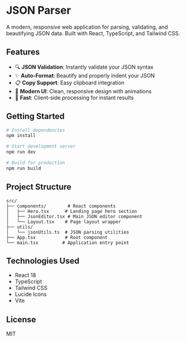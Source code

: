 # JSON Parser

A modern, responsive web application for parsing, validating, and beautifying JSON data. Built with React, TypeScript, and Tailwind CSS.

## Features

- 🔍 **JSON Validation**: Instantly validate your JSON syntax
- ✨ **Auto-Format**: Beautify and properly indent your JSON
- 📋 **Copy Support**: Easy clipboard integration
- 🎨 **Modern UI**: Clean, responsive design with animations
- 🚀 **Fast**: Client-side processing for instant results

## Getting Started

```bash
# Install dependencies
npm install

# Start development server
npm run dev

# Build for production
npm run build
```

## Project Structure

```
src/
├── components/        # React components
│   ├── Hero.tsx      # Landing page hero section
│   ├── JsonEditor.tsx # Main JSON editor component
│   └── Layout.tsx    # Page layout wrapper
├── utils/
│   └── jsonUtils.ts  # JSON parsing utilities
├── App.tsx           # Root component
└── main.tsx         # Application entry point
```

## Technologies Used

- React 18
- TypeScript
- Tailwind CSS
- Lucide Icons
- Vite

## License

MIT